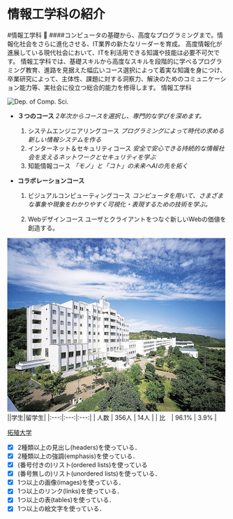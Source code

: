 # 情報工学科の紹介
<!-- Markdown記法を使って学科の紹介ページを作る -->
#情報工学科 :metal:
####コンピュータの基礎から、高度なプログラミングまで。情報化社会をさらに進化させる、IT業界の新たなリーダーを育成。
高度情報化が進展している現代社会において、ITを利活用できる知識や技能は必要不可欠です。
情報工学科では、基礎スキルから高度なスキルを段階的に学べるプログラミング教育、進路を見据えた幅広いコース選択によって着実な知識を身につけ、卒業研究によって、主体性、課題に対する洞察力、解決のためのコミュニケーション能力等、実社会に役立つ総合的能力を修得します。
情報工学科

![Dep. of Comp. Sci.](https://feng.takushoku-u.ac.jp/albums/abm00004330.jpg "情報工学科")
- **３つのコース**
*2年次からコースを選択し、専門的な学びを深めます。*
  1. システムエンジニアリングコース
 *プログラミングによって時代の求める新しい情報システムを作る*
  2. インターネット＆セキュリティコース
  *安全で安心できる持続的な情報社会を支えるネットワークとセキュリティを学ぶ*
  3. 知能情報コース
  *「モノ」と「コト」の未来へAIの先を拓く*


- **コラボレーションコース**
  1. ビジュアルコンピューティングコース
  *コンピュータを用いて、さまざまな事象や現象をわかりやすく可視化・表現するための技術を学ぶ。*

  2. Webデザインコース
  ユーザとクライアントをつなぐ新しいWebの価値を創造する。

![Takushoku University](hachioji.jpg "八王子国際キャンパス")
||学生|留学生|
|:---:|:---:|:---:|
| 人数 | 356人 | 14人 |
| 比　| 96.1% | 3.9% |

[拓殖大学](http://www.takushoku-u.ac.jp "Takushoku University")

<!-- この部分より上に記述を追加して下のチェックボックスで確認する -->
- [x] 2種類以上の見出し(headers)を使っている．
- [x] 2種類以上の強調(emphasis)を使っている．
- [x] (番号付きの)リスト(ordered lists)を使っている
- [x] (番号無しの)リスト(unordered lists)を使っている．
- [x] 1つ以上の画像(images)を使っている．
- [x] 1つ以上のリンク(links)を使っている．
- [x] 1つ以上の表(tables)を使っている．
- [x] 1つ以上の絵文字を使っている．